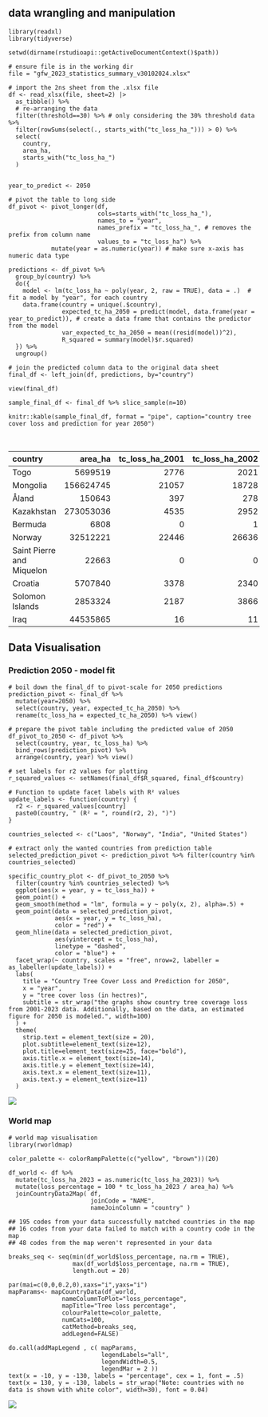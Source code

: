 ## data wrangling and manipulation

    library(readxl)
    library(tidyverse)

    setwd(dirname(rstudioapi::getActiveDocumentContext()$path))

    # ensure file is in the working dir
    file = "gfw_2023_statistics_summary_v30102024.xlsx"
                      
    # import the 2ns sheet from the .xlsx file
    df <- read_xlsx(file, sheet=2) |>
      as_tibble() %>%
      # re-arranging the data 
      filter(threshold==30) %>% # only considering the 30% threshold data %>%
      filter(rowSums(select(., starts_with("tc_loss_ha_"))) > 0) %>%
      select(
        country,
        area_ha,
        starts_with("tc_loss_ha_")
      ) 


    year_to_predict <- 2050
      
    # pivot the table to long side 
    df_pivot <- pivot_longer(df,
                             cols=starts_with("tc_loss_ha_"),
                             names_to = "year",
                             names_prefix = "tc_loss_ha_", # removes the prefix from column name
                             values_to = "tc_loss_ha") %>%
                mutate(year = as.numeric(year)) # make sure x-axis has numeric data type

    predictions <- df_pivot %>%
      group_by(country) %>%
      do({
        model <- lm(tc_loss_ha ~ poly(year, 2, raw = TRUE), data = .)  # fit a model by "year", for each country 
        data.frame(country = unique(.$country), 
                   expected_tc_ha_2050 = predict(model, data.frame(year = year_to_predict)), # create a data frame that contains the predictor from the model
                   var_expected_tc_ha_2050 = mean((resid(model))^2),
                   R_squared = summary(model)$r.squared)
      }) %>%
      ungroup() 

    # join the predicted column data to the original data sheet
    final_df <- left_join(df, predictions, by="country") 

    view(final_df)

    sample_final_df <- final_df %>% slice_sample(n=10) 

    knitr::kable(sample_final_df, format = "pipe", caption="country tree cover loss and prediction for year 2050")

<table style="width:100%;">
<caption>country tree cover loss and prediction for year 2050</caption>
<colgroup>
<col style="width: 5%" />
<col style="width: 2%" />
<col style="width: 3%" />
<col style="width: 3%" />
<col style="width: 3%" />
<col style="width: 3%" />
<col style="width: 3%" />
<col style="width: 3%" />
<col style="width: 3%" />
<col style="width: 3%" />
<col style="width: 3%" />
<col style="width: 3%" />
<col style="width: 3%" />
<col style="width: 3%" />
<col style="width: 3%" />
<col style="width: 3%" />
<col style="width: 3%" />
<col style="width: 3%" />
<col style="width: 3%" />
<col style="width: 3%" />
<col style="width: 3%" />
<col style="width: 3%" />
<col style="width: 3%" />
<col style="width: 3%" />
<col style="width: 3%" />
<col style="width: 4%" />
<col style="width: 5%" />
<col style="width: 2%" />
</colgroup>
<thead>
<tr>
<th style="text-align: left;">country</th>
<th style="text-align: right;">area_ha</th>
<th style="text-align: right;">tc_loss_ha_2001</th>
<th style="text-align: right;">tc_loss_ha_2002</th>
<th style="text-align: right;">tc_loss_ha_2003</th>
<th style="text-align: right;">tc_loss_ha_2004</th>
<th style="text-align: right;">tc_loss_ha_2005</th>
<th style="text-align: right;">tc_loss_ha_2006</th>
<th style="text-align: right;">tc_loss_ha_2007</th>
<th style="text-align: right;">tc_loss_ha_2008</th>
<th style="text-align: right;">tc_loss_ha_2009</th>
<th style="text-align: right;">tc_loss_ha_2010</th>
<th style="text-align: right;">tc_loss_ha_2011</th>
<th style="text-align: right;">tc_loss_ha_2012</th>
<th style="text-align: right;">tc_loss_ha_2013</th>
<th style="text-align: right;">tc_loss_ha_2014</th>
<th style="text-align: right;">tc_loss_ha_2015</th>
<th style="text-align: right;">tc_loss_ha_2016</th>
<th style="text-align: right;">tc_loss_ha_2017</th>
<th style="text-align: right;">tc_loss_ha_2018</th>
<th style="text-align: right;">tc_loss_ha_2019</th>
<th style="text-align: right;">tc_loss_ha_2020</th>
<th style="text-align: right;">tc_loss_ha_2021</th>
<th style="text-align: right;">tc_loss_ha_2022</th>
<th style="text-align: right;">tc_loss_ha_2023</th>
<th style="text-align: right;">expected_tc_ha_2050</th>
<th style="text-align: right;">var_expected_tc_ha_2050</th>
<th style="text-align: right;">R_squared</th>
</tr>
</thead>
<tbody>
<tr>
<td style="text-align: left;">Togo</td>
<td style="text-align: right;">5699519</td>
<td style="text-align: right;">2776</td>
<td style="text-align: right;">2021</td>
<td style="text-align: right;">2054</td>
<td style="text-align: right;">2761</td>
<td style="text-align: right;">2048</td>
<td style="text-align: right;">1688</td>
<td style="text-align: right;">3187</td>
<td style="text-align: right;">1178</td>
<td style="text-align: right;">5580</td>
<td style="text-align: right;">514</td>
<td style="text-align: right;">1256</td>
<td style="text-align: right;">1747</td>
<td style="text-align: right;">2953</td>
<td style="text-align: right;">2526</td>
<td style="text-align: right;">940</td>
<td style="text-align: right;">3464</td>
<td style="text-align: right;">7186</td>
<td style="text-align: right;">6784</td>
<td style="text-align: right;">5230</td>
<td style="text-align: right;">5507</td>
<td style="text-align: right;">5898</td>
<td style="text-align: right;">5034</td>
<td style="text-align: right;">4461</td>
<td style="text-align: right;">2.768179e+04</td>
<td style="text-align: right;">2.083773e+06</td>
<td style="text-align: right;">0.4375166</td>
</tr>
<tr>
<td style="text-align: left;">Mongolia</td>
<td style="text-align: right;">156624745</td>
<td style="text-align: right;">21057</td>
<td style="text-align: right;">18728</td>
<td style="text-align: right;">38434</td>
<td style="text-align: right;">53303</td>
<td style="text-align: right;">7467</td>
<td style="text-align: right;">13249</td>
<td style="text-align: right;">48082</td>
<td style="text-align: right;">56001</td>
<td style="text-align: right;">81793</td>
<td style="text-align: right;">8764</td>
<td style="text-align: right;">3551</td>
<td style="text-align: right;">34640</td>
<td style="text-align: right;">629</td>
<td style="text-align: right;">523</td>
<td style="text-align: right;">7145</td>
<td style="text-align: right;">4142</td>
<td style="text-align: right;">25238</td>
<td style="text-align: right;">9225</td>
<td style="text-align: right;">2815</td>
<td style="text-align: right;">465</td>
<td style="text-align: right;">187</td>
<td style="text-align: right;">103</td>
<td style="text-align: right;">839</td>
<td style="text-align: right;">-1.729730e+05</td>
<td style="text-align: right;">3.399889e+08</td>
<td style="text-align: right;">0.3074729</td>
</tr>
<tr>
<td style="text-align: left;">Åland</td>
<td style="text-align: right;">150643</td>
<td style="text-align: right;">397</td>
<td style="text-align: right;">278</td>
<td style="text-align: right;">221</td>
<td style="text-align: right;">736</td>
<td style="text-align: right;">699</td>
<td style="text-align: right;">100</td>
<td style="text-align: right;">248</td>
<td style="text-align: right;">1292</td>
<td style="text-align: right;">676</td>
<td style="text-align: right;">634</td>
<td style="text-align: right;">466</td>
<td style="text-align: right;">655</td>
<td style="text-align: right;">510</td>
<td style="text-align: right;">550</td>
<td style="text-align: right;">567</td>
<td style="text-align: right;">673</td>
<td style="text-align: right;">735</td>
<td style="text-align: right;">620</td>
<td style="text-align: right;">2361</td>
<td style="text-align: right;">673</td>
<td style="text-align: right;">1355</td>
<td style="text-align: right;">1166</td>
<td style="text-align: right;">1093</td>
<td style="text-align: right;">4.471403e+03</td>
<td style="text-align: right;">1.476482e+05</td>
<td style="text-align: right;">0.3349339</td>
</tr>
<tr>
<td style="text-align: left;">Kazakhstan</td>
<td style="text-align: right;">273053036</td>
<td style="text-align: right;">4535</td>
<td style="text-align: right;">2952</td>
<td style="text-align: right;">3352</td>
<td style="text-align: right;">5513</td>
<td style="text-align: right;">3167</td>
<td style="text-align: right;">3142</td>
<td style="text-align: right;">4605</td>
<td style="text-align: right;">4549</td>
<td style="text-align: right;">6433</td>
<td style="text-align: right;">3109</td>
<td style="text-align: right;">4852</td>
<td style="text-align: right;">3742</td>
<td style="text-align: right;">2864</td>
<td style="text-align: right;">596</td>
<td style="text-align: right;">181</td>
<td style="text-align: right;">1289</td>
<td style="text-align: right;">975</td>
<td style="text-align: right;">1139</td>
<td style="text-align: right;">1282</td>
<td style="text-align: right;">1853</td>
<td style="text-align: right;">718</td>
<td style="text-align: right;">3629</td>
<td style="text-align: right;">20112</td>
<td style="text-align: right;">6.088972e+04</td>
<td style="text-align: right;">1.253362e+07</td>
<td style="text-align: right;">0.1667436</td>
</tr>
<tr>
<td style="text-align: left;">Bermuda</td>
<td style="text-align: right;">6808</td>
<td style="text-align: right;">0</td>
<td style="text-align: right;">1</td>
<td style="text-align: right;">0</td>
<td style="text-align: right;">1</td>
<td style="text-align: right;">0</td>
<td style="text-align: right;">0</td>
<td style="text-align: right;">0</td>
<td style="text-align: right;">0</td>
<td style="text-align: right;">0</td>
<td style="text-align: right;">1</td>
<td style="text-align: right;">0</td>
<td style="text-align: right;">1</td>
<td style="text-align: right;">1</td>
<td style="text-align: right;">1</td>
<td style="text-align: right;">0</td>
<td style="text-align: right;">0</td>
<td style="text-align: right;">0</td>
<td style="text-align: right;">0</td>
<td style="text-align: right;">0</td>
<td style="text-align: right;">0</td>
<td style="text-align: right;">0</td>
<td style="text-align: right;">0</td>
<td style="text-align: right;">0</td>
<td style="text-align: right;">-3.974308e+00</td>
<td style="text-align: right;">1.702354e-01</td>
<td style="text-align: right;">0.1171123</td>
</tr>
<tr>
<td style="text-align: left;">Norway</td>
<td style="text-align: right;">32512221</td>
<td style="text-align: right;">22446</td>
<td style="text-align: right;">26636</td>
<td style="text-align: right;">14817</td>
<td style="text-align: right;">33742</td>
<td style="text-align: right;">24919</td>
<td style="text-align: right;">40649</td>
<td style="text-align: right;">31841</td>
<td style="text-align: right;">33815</td>
<td style="text-align: right;">23317</td>
<td style="text-align: right;">40129</td>
<td style="text-align: right;">32769</td>
<td style="text-align: right;">29947</td>
<td style="text-align: right;">33069</td>
<td style="text-align: right;">39149</td>
<td style="text-align: right;">36639</td>
<td style="text-align: right;">60082</td>
<td style="text-align: right;">57917</td>
<td style="text-align: right;">59220</td>
<td style="text-align: right;">64784</td>
<td style="text-align: right;">68363</td>
<td style="text-align: right;">63937</td>
<td style="text-align: right;">67306</td>
<td style="text-align: right;">57971</td>
<td style="text-align: right;">2.149072e+05</td>
<td style="text-align: right;">5.247649e+07</td>
<td style="text-align: right;">0.8007119</td>
</tr>
<tr>
<td style="text-align: left;">Saint Pierre and Miquelon</td>
<td style="text-align: right;">22663</td>
<td style="text-align: right;">0</td>
<td style="text-align: right;">0</td>
<td style="text-align: right;">0</td>
<td style="text-align: right;">0</td>
<td style="text-align: right;">0</td>
<td style="text-align: right;">0</td>
<td style="text-align: right;">0</td>
<td style="text-align: right;">0</td>
<td style="text-align: right;">0</td>
<td style="text-align: right;">0</td>
<td style="text-align: right;">0</td>
<td style="text-align: right;">0</td>
<td style="text-align: right;">5</td>
<td style="text-align: right;">1</td>
<td style="text-align: right;">0</td>
<td style="text-align: right;">0</td>
<td style="text-align: right;">0</td>
<td style="text-align: right;">0</td>
<td style="text-align: right;">0</td>
<td style="text-align: right;">1</td>
<td style="text-align: right;">0</td>
<td style="text-align: right;">0</td>
<td style="text-align: right;">0</td>
<td style="text-align: right;">-8.420949e+00</td>
<td style="text-align: right;">1.003830e+00</td>
<td style="text-align: right;">0.0716329</td>
</tr>
<tr>
<td style="text-align: left;">Croatia</td>
<td style="text-align: right;">5707840</td>
<td style="text-align: right;">3378</td>
<td style="text-align: right;">2340</td>
<td style="text-align: right;">1739</td>
<td style="text-align: right;">6727</td>
<td style="text-align: right;">2747</td>
<td style="text-align: right;">2204</td>
<td style="text-align: right;">3237</td>
<td style="text-align: right;">3891</td>
<td style="text-align: right;">2903</td>
<td style="text-align: right;">3499</td>
<td style="text-align: right;">2919</td>
<td style="text-align: right;">5004</td>
<td style="text-align: right;">2998</td>
<td style="text-align: right;">4559</td>
<td style="text-align: right;">2669</td>
<td style="text-align: right;">5373</td>
<td style="text-align: right;">5847</td>
<td style="text-align: right;">8285</td>
<td style="text-align: right;">5978</td>
<td style="text-align: right;">6052</td>
<td style="text-align: right;">5264</td>
<td style="text-align: right;">7826</td>
<td style="text-align: right;">10503</td>
<td style="text-align: right;">4.080313e+04</td>
<td style="text-align: right;">1.728629e+06</td>
<td style="text-align: right;">0.6374205</td>
</tr>
<tr>
<td style="text-align: left;">Solomon Islands</td>
<td style="text-align: right;">2853324</td>
<td style="text-align: right;">2187</td>
<td style="text-align: right;">3866</td>
<td style="text-align: right;">2375</td>
<td style="text-align: right;">3543</td>
<td style="text-align: right;">6549</td>
<td style="text-align: right;">5068</td>
<td style="text-align: right;">5665</td>
<td style="text-align: right;">8171</td>
<td style="text-align: right;">6035</td>
<td style="text-align: right;">6418</td>
<td style="text-align: right;">5861</td>
<td style="text-align: right;">8807</td>
<td style="text-align: right;">9471</td>
<td style="text-align: right;">16939</td>
<td style="text-align: right;">14970</td>
<td style="text-align: right;">17993</td>
<td style="text-align: right;">19761</td>
<td style="text-align: right;">17825</td>
<td style="text-align: right;">16550</td>
<td style="text-align: right;">14599</td>
<td style="text-align: right;">12000</td>
<td style="text-align: right;">14502</td>
<td style="text-align: right;">9578</td>
<td style="text-align: right;">-1.113664e+04</td>
<td style="text-align: right;">8.826772e+06</td>
<td style="text-align: right;">0.7040312</td>
</tr>
<tr>
<td style="text-align: left;">Iraq</td>
<td style="text-align: right;">44535865</td>
<td style="text-align: right;">16</td>
<td style="text-align: right;">11</td>
<td style="text-align: right;">20</td>
<td style="text-align: right;">4</td>
<td style="text-align: right;">5</td>
<td style="text-align: right;">6</td>
<td style="text-align: right;">10</td>
<td style="text-align: right;">18</td>
<td style="text-align: right;">16</td>
<td style="text-align: right;">13</td>
<td style="text-align: right;">3</td>
<td style="text-align: right;">9</td>
<td style="text-align: right;">3</td>
<td style="text-align: right;">1</td>
<td style="text-align: right;">0</td>
<td style="text-align: right;">0</td>
<td style="text-align: right;">1</td>
<td style="text-align: right;">0</td>
<td style="text-align: right;">0</td>
<td style="text-align: right;">0</td>
<td style="text-align: right;">0</td>
<td style="text-align: right;">0</td>
<td style="text-align: right;">3</td>
<td style="text-align: right;">-5.804348e+00</td>
<td style="text-align: right;">1.953444e+01</td>
<td style="text-align: right;">0.5382198</td>
</tr>
</tbody>
</table>

## Data Visualisation

### Prediction 2050 - model fit

    # boil down the final_df to pivot-scale for 2050 predictions
    prediction_pivot <- final_df %>%
      mutate(year=2050) %>%
      select(country, year, expected_tc_ha_2050) %>%
      rename(tc_loss_ha = expected_tc_ha_2050) %>% view()

    # prepare the pivot table including the predicted value of 2050
    df_pivot_to_2050 <- df_pivot %>%
      select(country, year, tc_loss_ha) %>%
      bind_rows(prediction_pivot) %>% 
      arrange(country, year) %>% view()

    # set labels for r2 values for plotting
    r_squared_values <- setNames(final_df$R_squared, final_df$country)

    # Function to update facet labels with R² values
    update_labels <- function(country) {
      r2 <- r_squared_values[country]
      paste0(country, " (R² = ", round(r2, 2), ")")
    }

    countries_selected <- c("Laos", "Norway", "India", "United States")

    # extract only the wanted countries from prediction table
    selected_prediction_pivot <- prediction_pivot %>% filter(country %in% countries_selected)
      
    specific_country_plot <- df_pivot_to_2050 %>%
      filter(country %in% countries_selected) %>%
      ggplot(aes(x = year, y = tc_loss_ha)) + 
      geom_point() + 
      geom_smooth(method = "lm", formula = y ~ poly(x, 2), alpha=.5) +
      geom_point(data = selected_prediction_pivot,
                 aes(x = year, y = tc_loss_ha),
                 color = "red") +
      geom_hline(data = selected_prediction_pivot,
                 aes(yintercept = tc_loss_ha), 
                 linetype = "dashed", 
                 color = "blue") +
      facet_wrap(~ country, scales = "free", nrow=2, labeller = as_labeller(update_labels)) +
      labs(
        title = "Country Tree Cover Loss and Prediction for 2050",
        x = "year",
        y = "tree cover loss (in hectres)",
        subtitle = str_wrap("the graphs show country tree coverage loss from 2001-2023 data. Additionally, based on the data, an estimated figure for 2050 is modeled.", width=100)
      ) +
      theme(
        strip.text = element_text(size = 20),
        plot.subtitle=element_text(size=12),
        plot.title=element_text(size=25, face="bold"),
        axis.title.x = element_text(size=14),
        axis.title.y = element_text(size=14),
        axis.text.x = element_text(size=11),
        axis.text.y = element_text(size=11)
      )
      
![](solution_by_hiuyan_files/prediction_2050_hiuyan.png)

### World map

    # world map visualisation
    library(rworldmap)

    color_palette <- colorRampPalette(c("yellow", "brown"))(20)

    df_world <- df %>%
      mutate(tc_loss_ha_2023 = as.numeric(tc_loss_ha_2023)) %>%
      mutate(loss_percentage = 100 * tc_loss_ha_2023 / area_ha) %>%
      joinCountryData2Map( df,
                           joinCode = "NAME",
                           nameJoinColumn = "country" )

    ## 195 codes from your data successfully matched countries in the map
    ## 16 codes from your data failed to match with a country code in the map
    ## 48 codes from the map weren't represented in your data

    breaks_seq <- seq(min(df_world$loss_percentage, na.rm = TRUE), 
                      max(df_world$loss_percentage, na.rm = TRUE), 
                      length.out = 20)

    par(mai=c(0,0,0.2,0),xaxs="i",yaxs="i")
    mapParams<- mapCountryData(df_world,
                   nameColumnToPlot="loss_percentage",
                   mapTitle="Tree loss percentage",
                   colourPalette=color_palette,
                   numCats=100,
                   catMethod=breaks_seq,
                   addLegend=FALSE)

    do.call(addMapLegend , c( mapParams,
                              legendLabels="all",
                              legendWidth=0.5,
                              legendMar = 2 ))
    text(x = -10, y = -130, labels = "percentage", cex = 1, font = .5)
    text(x = 130, y = -130, labels = str_wrap("Note: countries with no data is shown with white color", width=30), font = 0.04)

![](solution_by_hiuyan_files/world_map_hiuyan.png)
